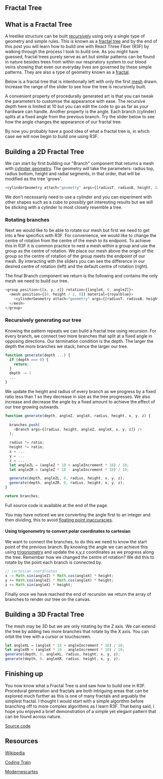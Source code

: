 <script>
import FractalTree from "$lib/fractal-tree.svelte";
import Rotation from "$lib/rotation-points.svelte";
import Loading from "$lib/loading.svelte";

let article
let loading;
function show(){
    loading.style.display = "none";
    article.style.display = "block";
}
</script>

<div bind:this={loading}>
  <Loading />
</div>

<article class="max-sm:mx-4 prose lg:prose-xl m-auto pt-16 hidden" bind:this={article}>

# Fractal Tree

## What is a Fractal Tree

A treelike structure can be built [recursively](https://en.wikipedia.org/wiki/Recursion_(computer_science)) using only a single type of geometry and simple rules. This is known as a [fractal tree](https://en.wikipedia.org/wiki/Fractal_canopy) and by the end of this post you will learn how to build one with React Three Fiber (R3F) by walking through the process I took to build one. As you might have guessed, fractal trees purely serve as art but similar patterns can be found in nature besides trees from within our respiratory system to our blood veins showing that even our everyday lives are governed by these simple patterns. They are also a type of geometry known as a [fractal](https://en.wikipedia.org/wiki/Fractal).

Below is a fractal tree that is intentionally left with only the first [mesh](https://en.wikipedia.org/wiki/Polygon_mesh) drawn. Increase the range of the slider to see how the tree is recursively built.

<div class="m-auto py-5">
  <FractalTree on:loaded={show} showDepth={true} curDepth={0} />
</div>

A convenient property of procedurally generated art is that you can tweak the parameters to customise the appearance with ease. The recursive depth here is limited at 10 but you can edit the code to go as far as your hardware can handle. Another property is the angle. Each branch (cylinder) splits at a fixed angle from the previous branch.
Try the slider below to see how the angle changes the appearance of our fractal tree.

<div class="m-auto py-5">
  <FractalTree showAngle={true}  />
</div>

By now you probably have a good idea of what a fractal tree is, in which case we will now begin to build one using R3F.

## Building a 2D Fractal Tree

We can start by first building our "Branch" component that returns a mesh with [cylinder geometry](https://threejs.org/docs/index.html#api/en/geometries/CylinderGeometry). The geometry will take the parameters: radius top, radius bottom, height and radial segments, in that order, that will be modified as the tree 'grows'.

```js
<cylinderGeometry attach="geometry" args={[radiusT, radiusB, height, 32]} />
```

We don't necessarily need to use a cylinder and you can experiment with other shapes such as a cube to possibly get interesting results but we will be sticking with a cylinder to most closely resemble a tree.

### Rotating branches

Next we would like to be able to rotate our mesh but first we need to get into a few specifics with R3F. For convenience, we would like to change the centre of rotation from the centre of the mesh to its endpoint. To achieve this in R3F it is common practice to nest a mesh within a group and use the group as the centre of rotation. We place our mesh above the origin of the group so the centre of rotation of the group meets the endpoint of our mesh. By interacting with the sliders you can see the difference in our desired centre of rotation (left) and the default centre of rotation (right).

<div class="m-auto py-5">
  <Rotation />
</div>

The final Branch component we return is the following and contains the only mesh we need to build our tree.

```js
<group position={[x, y, z]} rotation={[angleX, 0, angleZ]}>
  <mesh position={[0, height / 2, 0]} material={royalblue}>
    <cylinderGeometry attach="geometry" args={[radiusT, radiusB, height, 32]} />
  </mesh>
</group>
```

### Recursively generating our tree

Knowing the pattern repeats we can build a fractal tree using recursion. For every branch, we connect two more branches that split at a fixed angle in opposing directions.
Our termination condition is the depth. The larger the depth the more branches we stack, hence the larger our tree.

```js
function generate(depth ...) {
  if (depth === 0) {
    return;
  }
  depth -= 1
  ...
}
```

We update the height and radius of every branch as we progress by a fixed ratio less than 1 so they decrease in size as the tree progresses. We also increase and decrease the angle by a fixed amount to achieve the effect of our tree growing outwards.

```js
function generate(depth, angleZ, angleX, radius, height, x, y, z) {
  ...
  branches.push(
    <Branch args={[radius, height, angleZ, angleX, x, y, z]} />
  );

  radius *= ratio;
  height *= ratio;
  x = ...
  y = ...
  z = ...
  let angleZL = (angleZ * 10 + angleIncrement * 10) / 10;
  let angleZR = (angleZ * 10 - angleIncrement * 10) / 10;

  generate(depth, angleZL, 0, radius, height, x, y, z);
  generate(depth, angleZR, 0, radius, height, x, y, z);
}

return branches;
```

<figcaption>Full source code is available at the end of the page.</figcaption>

You may have noticed we are converting the angle first to an integer and then dividing, this to avoid [floating point inaccuracies](https://www.w3schools.com/js/tryit.asp?filename=tryjs_numbers_inaccurate3).

#### Using trigonometry to convert polar coordinates to cartesian

We want to connect the branches, to do this we need to know the start point of the previous branch. By knowing the angle we can achieve this using [trigonometry](https://en.wikipedia.org/wiki/Trigonometry.) and update the x,y,z coordinates as we progress along the tree. Remember how we changed the centre of rotation? We did this to rotate by the point each branch is connected by.

```js
// cartesian coordinates
x -= Math.sin(angleZ) * Math.cos(angleX) * height;
y += Math.cos(angleZ) * Math.cos(angleX) * height;
z += Math.sin(angleX) * height;
```

Finally once we have reached the end of recursion we return the array of branches to render our tree on the canvas.

## Building a 3D Fractal Tree

The mesh may be 3D but we are only rotating by the Z axis. We can extend the tree by adding two more branches that rotate by the X axis. You can orbit the tree with a cursor or touchscreen.

<div class="m-auto py-5">
  <FractalTree curDepth={7} maxDepth={7} is3D={true}  />
</div>

```js
let angleXL = (angleX * 10 + angleIncrement * 10) / 10;
let angleXR = (angleX * 10 - angleIncrement * 10) / 10;
generate(depth, 0, angleXL, radius, height, x, y, z);
generate(depth, 0, angleXR, radius, height, x, y, z);
```

## Finishing up

You now know what a Fractal Tree is and saw how to build one in R3F. Procedural generation and fractals are both intriguing areas that can be explored much further as this is one of many fractals and arguably the simplest fractal. I thought I would start with a simple algorithm before branching off to more complex algorithms as I learn R3F. That being said, I hope you enjoyed a brief demonstration of a simple yet elegant pattern that can be found across nature.

[Source code](https://github.com/SergenKaraoglan/sergen-karaoglan-portfolio/blob/main/components/fractal-tree.jsx)

## Resources
[Wikipedia](https://en.wikipedia.org/wiki/Fractal_canopy)

[Coding Train](https://www.youtube.com/watch?v=0jjeOYMjmDU)

[Modernescartes](https://www.moderndescartes.com/essays/plants/)
</article>
